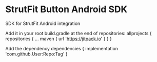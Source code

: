 # StrutFit Button Android SDK
SDK for StrutFit Android integration


  Add it in your root build.gradle at the end of repositories:
	allprojects {
		repositories {
			...
			maven { url 'https://jitpack.io' }
		}
	}
  
  Add the dependency
  dependencies {
		implementation 'com.github.User:Repo:Tag'
	}
